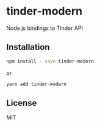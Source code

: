 # tinder-modern

Node.js bindings to Tinder API

## Installation

```bash
npm install --save tinder-modern
```

or

```bash
yarn add tinder-modern
```

## License

MIT